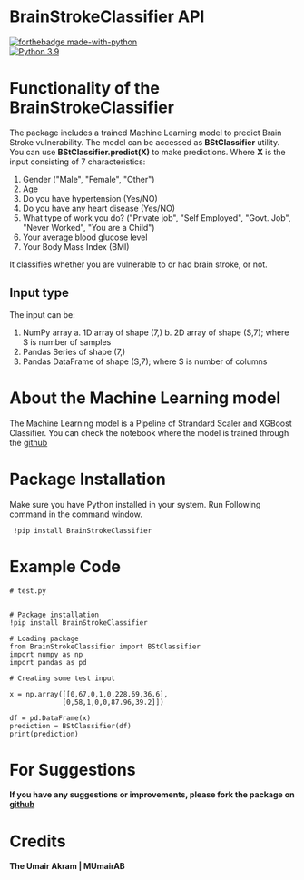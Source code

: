 # BrainStrokeClassifier API
[![forthebadge made-with-python](http://ForTheBadge.com/images/badges/made-with-python.svg)](https://www.python.org/)                 
[![Python 3.9](https://img.shields.io/badge/python-3.6-blue.svg)](https://www.python.org/downloads/release/python-360/)
# Functionality of the BrainStrokeClassifier
The package includes a trained Machine Learning model to predict Brain Stroke
vulnerability. The model can be accessed as **BStClassifier** utility. You can use **BStClassifier.predict(X)** to make predictions. Where **X** is the input consisting of 7 characteristics:
1. Gender ("Male", "Female", "Other")
2. Age
3. Do you have hypertension (Yes/NO)
4. Do you have any heart disease (Yes/NO)
5. What type of work you do? ("Private job", "Self Employed", "Govt. Job", "Never Worked", "You are a Child")
6. Your average blood glucose level
7. Your Body Mass Index (BMI)

It classifies whether you are vulnerable to or had brain stroke, or not.
 
## Input type
The input can be:
1. NumPy array
         a. 1D array of shape (7,)
         b. 2D array of shape (S,7); where S is number of samples
2. Pandas Series of shape (7,)
3. Pandas DataFrame of shape (S,7); where S is number of columns
# About the Machine Learning model
The Machine Learning model is a Pipeline of Strandard Scaler and XGBoost Classifier. You can check the notebook where the model is trained through the [github](https://github.com/MUmairAB/Stroke-Prediction-using-Machine-Learning/blob/a0c9126b4f8c55ea528b1f60354f441148173567/stroke-prediction.ipynb)

# Package Installation
Make sure you have Python installed in your system.
Run Following command in the command window.
 ```
  !pip install BrainStrokeClassifier
  ```
# Example Code

 ```
# test.py


# Package installation
!pip install BrainStrokeClassifier

# Loading package
from BrainStrokeClassifier import BStClassifier
import numpy as np
import pandas as pd

# Creating some test input

x = np.array([[0,67,0,1,0,228.69,36.6],
              [0,58,1,0,0,87.96,39.2]])

df = pd.DataFrame(x)
prediction = BStClassifier(df)
print(prediction)
 ```
# For Suggestions
**If you have any suggestions or improvements, please fork the package on [github](https://github.com/MUmairAB/BrainStrokeClassifier/issues)**

# Credits
**The Umair Akram | MUmairAB**